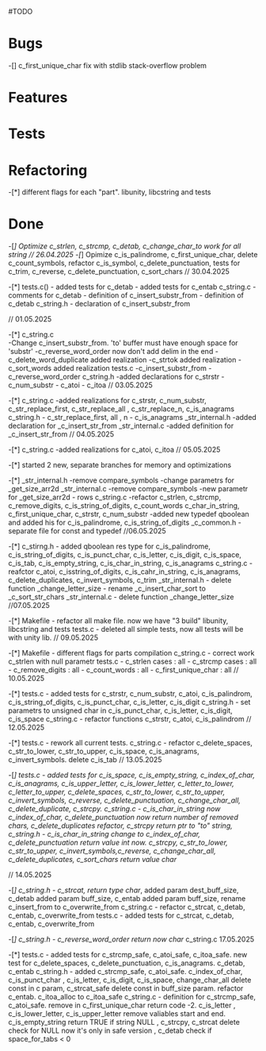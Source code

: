 #TODO

# Bugs
-[] c_first_unique_char fix with stdlib stack-overflow problem

# Features

# Tests


# Refactoring
-[*] different flags for each "part". libunity, libcstring and tests


# Done
-[*] Optimize c_strlen, c_strcmp, c_detab, 
     c_change_char_to work for all string // 26.04.2025
-[*] Opimize c_is_palindrome, c_first_unique_char, delete c_count_symbols, refactor c_is_symbol, c_delete_punctuation, tests for c_trim, c_reverse, c_delete_punctuation, c_sort_chars // 30.04.2025

-[*] tests.c() 
      - added tests for c_detab
      - added tests for c_entab
     c_string.c
      - comments for c_detab
      - definition of c_insert_substr_from
      - definition of c_detab
     c_string.h
      - declaration of c_insert_substr_from

// 01.05.2025

-[*] c_string.c  
      -Change c_insert_substr_from. 'to' buffer must have enough space for 'substr'
      -c_reverse_word_order now don't add delim in the end
      -c_delete_word_duplicate added realization
      -c_strtok added realization
      -c_sort_words added realization
     tests.c
      -c_insert_substr_from
      -c_reverse_word_order
     c_string.h
      -added declarations for c_strstr
      - c_num_substr
      - c_atoi
      - c_itoa
// 03.05.2025
     
-[*] c_string.c
      -added realizations for c_strstr, c_num_substr, c_str_replace_first,
       c_str_replace_all , c_str_replace_n, c_is_anagrams
     c_string.h
      - c_str_replace_first, all , n
      - c_is_anagrams
     _str_internal.h 
      -added declaration for _c_insert_str_from
     _str_internal.c 
      -added definition for _c_insert_str_from
// 04.05.2025

-[*] c_string.c
      -added realizations for c_atoi, c_itoa
// 05.05.2025

-[*] started 2 new, separate branches for memory and optimizations

-[*] _str_internal.h 
     -remove compare_symbols
     -change parametrs for _get_size_arr2d
     _str_internal.c
     -remove compare_symbols
     -new parametr for _get_size_arr2d - rows
     c_string.c
     -refactor c_strlen, c_strcmp, c_remove_digits, c_is_string_of_digits, c_count_words
      c_char_in_string, c_first_unique_char, c_strstr, c_num_substr
     -added new typedef qboolean and added his for c_is_palindrome, c_is_string_of_digits
     _c_common.h
     -separate file for const and typedef
//06.05.2025

-[*] c_stirng.h
     - added qboolean res type for c_is_palindrome, c_is_string_of_digits, c_is_punct_char,
     c_is_letter, c_is_digit, c_is_space, c_is_tab, c_is_empty_string, c_is_char_in_string, c_is_anagrams
     c_string.c 
     - reafctor c_atoi, c_isstring_of_digits, c_is_cahr_in_string, c_is_anagrams, c_delete_duplicates, c_invert_symbols, c_trim
     _str_internal.h
     - delete function _change_letter_size
     - rename _c_insert_char_sort to _c_sort_str_chars
     _str_internal.c
     - delete function _change_letter_size
//07.05.2025

-[*] Makefile
     - refactor all make file. now we have "3 build"
     libunity, libcstring and tests
     tests.c
     - deleted all simple tests, now all tests will be with
     unity lib.
// 09.05.2025

-[*] Makefile
     - different flags for parts compilation
     c_string.c
     - correct work c_strlen with null parametr
     tests.c
     - c_strlen cases : all 
     - c_strcmp cases : all
     - c_remove_digits : all
     - c_count_words : all
     - c_first_unique_char : all
// 10.05.2025

-[*] tests.c
     - added tests for c_strstr, c_num_substr, c_atoi, c_is_palindrom, 
     c_is_string_of_digits, c_is_punct_char, c_is_letter, c_is_digit
     c_string.h 
     - set parametrs to unsigned char in c_is_punct_char, c_is_letter, c_is_digit, c_is_space
     c_string.c
     - refactor functions c_strstr, c_atoi, c_is_palindrom
// 12.05.2025


-[*] tests.c
     - rework all current tests.
     c_string.c
     - refactor c_delete_spaces, c_str_to_lower, c_str_to_upper, c_is_space, c_is_anagrams, c_invert_symbols.
     delete c_is_tab
// 13.05.2025

-[*] tests.c
     - added tests for c_is_space, c_is_empty_string, c_index_of_char,
     c_is_anagrams, c_is_upper_letter, c_is_lower_letter, c_letter_to_lower, c_letter_to_upper, c_delete_spaces, c_str_to_lower, c_str_to_upper, c_invert_symbols, c_reverse, c_delete_punctuation, c_change_char_all, c_delete_duplicate,
c_strcpy.
     c_string.c
     - c_is_char_in_string now c_index_of_char, c_delete_punctuation now return number of removed chars, c_delete_duplicates refactor, c_strcpy return ptr to "to" string,
     c_string.h
     - c_is_char_in_string change to c_index_of_char, c_delete_punctuation return value int now. c_strcpy, c_str_to_lower, c_str_to_upper, c_invert_symbols,c_reverse, c_change_char_all, c_delete_duplicates, c_sort_chars return value char*

// 14.05.2025

-[*] c_string.h
     - c_strcat, return type char*, added param dest_buff_size, c_detab added param buff_size, c_entab added param buff_size, rename c_insert_from to c_overwrite_from
     c_string.c
     - refactor c_strcat, c_detab, c_entab, c_overwrite_from
     tests.c
     - added tests for c_strcat, c_detab, c_entab, c_overwrite_from

-[*] c_string.h
     - c_reverse_word_order return now char*
     c_string.c
17.05.2025

-[*] tests.c
     - added tests for c_strcmp_safe, c_atoi_safe, c_itoa_safe.
     new test for c_delete_spaces, c_delete_punctuation, c_is_anagrams. c_detab, c_entab
     c_string.h
     - added c_strcmp_safe, c_atoi_safe. c_index_of_char, c_is_punct_char , c_is_letter, c_is_digit, c_is_space, change_char_all delete const in c param, c_strcat_safe delete const in buff_size param. refactor c_entab. c_itoa_alloc to c_itoa_safe
     c_string.c
     - definition for c_strcmp_safe, c_atoi_safe. remove in c_first_unique_char return code -2. c_is_letter , c_is_lower_letter, c_is_upper_letter remove valiables start and end. c_is_empty_string return TRUE if string NULL
, c_strcpy, c_strcat delete check for NULL now it's only in safe version
, c_detab check if space_for_tabs < 0
